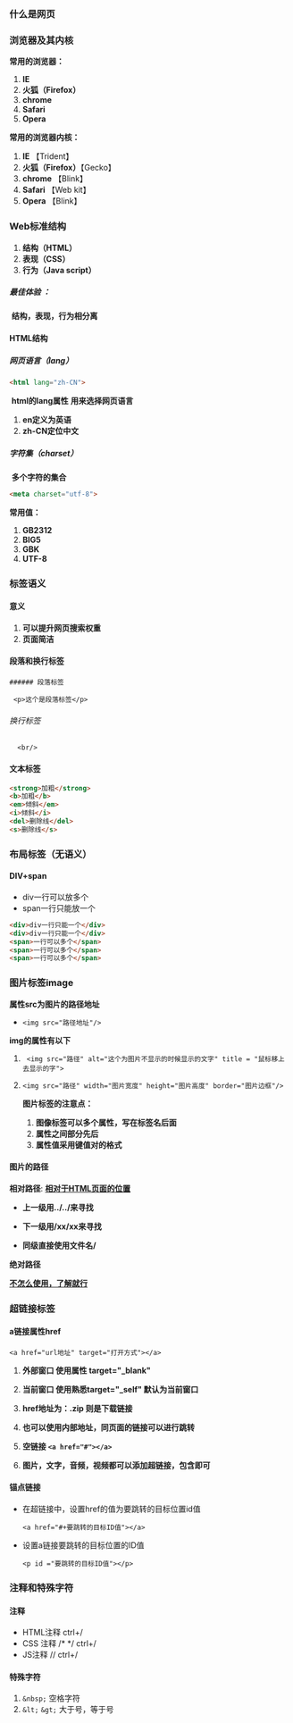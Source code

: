 ### 什么是网页



### 浏览器及其内核

**常用的浏览器：**

1. **IE**
2. **火狐（Firefox）**
3. **chrome**
4. **Safari**
5. **Opera**

**常用的浏览器内核：**

1. **IE**  【Trident】
2. **火狐（Firefox）**【Gecko】
3. **chrome**  【Blink】
4. **Safari** 【Web kit】
5. **Opera** 【Blink】

### Web标准结构

1. **结构（HTML）**
2. **表现（CSS）**
3. **行为（Java script）**

##### 最佳体验 ：

​	**结构，表现，行为相分离**

#### HTML结构

##### 网页语言（lang）

```html
<html lang="zh-CN">
```

​	**html的lang属性** **用来选择网页语言**

1. **en定义为英语**
2. **zh-CN定位中文**

##### 字符集（charset）

​	 **多个字符的集合**

```html
<meta charset="utf-8">
```

**常用值：**

1. **GB2312**
2. **BIG5**
3. **GBK**
4. **UTF-8**

### 标签语义

#### 意义

1. **可以提升网页搜索权重**
2. **页面简洁**



#### 段落和换行标签

	###### 段落标签

` <p>这个是段落标签</p>`

###### 换行标签

`  <br/>`

#### 文本标签

``` html
<strong>加粗</strong>
<b>加粗</b>
<em>倾斜</em>
<i>倾斜</i>
<del>删除线</del>
<s>删除线</s>
```

### 布局标签（无语义）

#### DIV+span

- div一行可以放多个
- span一行只能放一个

``` html 
<div>div一行只能一个</div>
<div>div一行只能一个</div>
<span>一行可以多个</span>
<span>一行可以多个</span>
<span>一行可以多个</span>
```

### 图片标签image

**属性src为图片的路径地址**

- `<img src="路径地址"/>`

**img的属性有以下**

1. ` <img src="路径" alt="这个为图片不显示的时候显示的文字" title = "鼠标移上去显示的字">`

2. `<img src="路径" width="图片宽度" height="图片高度" border="图片边框"/>`

   **图片标签的注意点：**

   1. **图像标签可以多个属性，写在标签名后面**
   2. **属性之间部分先后**
   3. **属性值采用键值对的格式**

#### 图片的路径

**相对路径**: **<u>相对于HTML页面的位置</u>**

- **上一级用../../来寻找**
- **下一级用/xx/xx来寻找**

- **同级直接使用文件名/**

**绝对路径**

<u> **不怎么使用，了解就行**</u>

### 超链接标签

#### a链接属性href

​	`<a href="url地址" target="打开方式"></a>`

1. **外部窗口  使用属性 target="_blank"**
2. **当前窗口  使用熟悉target="_self" 默认为当前窗口**
3. **href地址为：.zip 则是下载链接**
4. **也可以使用内部地址，同页面的链接可以进行跳转**

5. **空链接 `<a href="#"></a>`**
6. **图片，文字，音频，视频都可以添加超链接，包含即可**

#### 锚点链接

- 在超链接中，设置href的值为要跳转的目标位置id值

  `<a href="#+要跳转的目标ID值"></a>`

- 设置a链接要跳转的目标位置的ID值

  `<p id ="要跳转的目标ID值"></p>`

  

### 注释和特殊字符

#### 注释

- HTML注释 <!-- -->  ctrl+/
- CSS 注释  /*  */  ctrl+/
- JS注释    //    ctrl+/

#### 特殊字符

1. `&nbsp;` 空格字符
2. `&lt;` `&gt;` 大于号，等于号















































